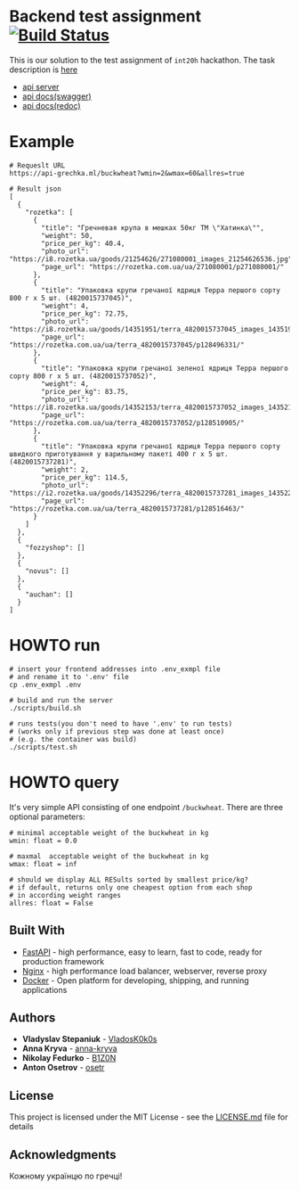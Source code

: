 # Backend test assignment [![Build Status](http://34.123.0.188:8080/job/Api%20Grechka/badge/icon)](http://34.123.0.188:8080/job/Api%20Grechka/)

This is our solution to the test assignment of `int20h` hackathon. The task description is [here](https://mcusercontent.com/a90be75a5d6a2bb92a394e975/files/58c87f07-4fd7-4ec9-9119-456d8558f0b3/web_task.pdf) 

* [api server](https://api-grechka.ml/)
* [api docs(swagger)](https://api-grechka.ml/docs)
* [api docs(redoc)](https://api-grechka.ml/redoc)

# Example

```
# Requeslt URL
https://api-grechka.ml/buckwheat?wmin=2&wmax=60&allres=true

# Result json
[
  {
    "rozetka": [
      {
        "title": "Гречневая крупа в мешках 50кг ТМ \"Хатинка\"",
        "weight": 50,
        "price_per_kg": 40.4,
        "photo_url": "https://i8.rozetka.ua/goods/21254626/271080001_images_21254626536.jpg",
        "page_url": "https://rozetka.com.ua/ua/271080001/p271080001/"
      },
      {
        "title": "Упаковка крупи гречаної ядриця Терра першого сорту 800 г х 5 шт. (4820015737045)",
        "weight": 4,
        "price_per_kg": 72.75,
        "photo_url": "https://i8.rozetka.ua/goods/14351951/terra_4820015737045_images_14351951423.jpg",
        "page_url": "https://rozetka.com.ua/ua/terra_4820015737045/p128496331/"
      },
      {
        "title": "Упаковка крупи гречаної зеленої ядриця Терра першого сорту 800 г х 5 шт. (4820015737052)",
        "weight": 4,
        "price_per_kg": 83.75,
        "photo_url": "https://i8.rozetka.ua/goods/14352153/terra_4820015737052_images_14352153170.jpg",
        "page_url": "https://rozetka.com.ua/ua/terra_4820015737052/p128510905/"
      },
      {
        "title": "Упаковка крупи гречаної ядриця Терра першого сорту швидкого приготування у варильному пакеті 400 г х 5 шт. (4820015737281)",
        "weight": 2,
        "price_per_kg": 114.5,
        "photo_url": "https://i2.rozetka.ua/goods/14352296/terra_4820015737281_images_14352296089.jpg",
        "page_url": "https://rozetka.com.ua/ua/terra_4820015737281/p128516463/"
      }
    ]
  },
  {
    "fozzyshop": []
  },
  {
    "novus": []
  },
  {
    "auchan": []
  }
]
```

# HOWTO run

```
# insert your frontend addresses into .env_exmpl file
# and rename it to '.env' file
cp .env_exmpl .env

# build and run the server
./scripts/build.sh 

# runs tests(you don't need to have '.env' to run tests)
# (works only if previous step was done at least once)
# (e.g. the container was build)
./scripts/test.sh
```

# HOWTO query

It's very simple API consisting of one endpoint `/buckwheat`. 
There are three optional parameters:

```
# minimal acceptable weight of the buckwheat in kg
wmin: float = 0.0 

# maxmal  acceptable weight of the buckwheat in kg
wmax: float = inf

# should we display ALL RESults sorted by smallest price/kg?
# if default, returns only one cheapest option from each shop
# in according weight ranges
allres: float = False 
```

## Built With

- [FastAPI](https://fastapi.tiangolo.com/) - high performance, easy to learn, fast to code, ready for production framework
- [Nginx](https://www.nginx.com/) - high performance load balancer, webserver, reverse proxy
- [Docker](https://www.docker.com/) - Open platform for developing, shipping, and running applications

## Authors

-   **Vladyslav Stepaniuk** - [VladosK0k0s](https://github.com/VladosK0k0s)
-   **Anna Kryva** - [anna-kryva](https://github.com/anna-kryva)
-   **Nikolay Fedurko** - [B1Z0N](https://github.com/B1Z0N)
-   **Anton Osetrov** - [osetr](https://github.com/osetr)

## License

This project is licensed under the MIT License - see the [LICENSE.md](LICENSE.md) file for details

## Acknowledgments

Кожному українцю по гречці!


